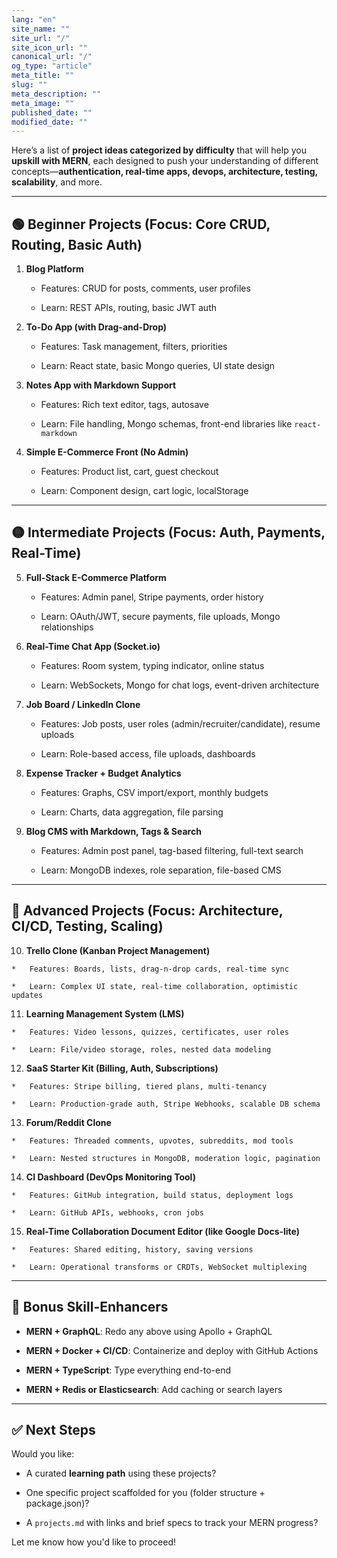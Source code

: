 ```yaml
---
lang: "en"
site_name: ""
site_url: "/"
site_icon_url: ""
canonical_url: "/"
og_type: "article"
meta_title: ""
slug: ""
meta_description: ""
meta_image: ""
published_date: ""
modified_date: ""
---
```



Here’s a list of **project ideas categorized by difficulty** that will help you **upskill with MERN**, each designed to push your understanding of different concepts—**authentication, real-time apps, devops, architecture, testing, scalability**, and more.

* * *

🟢 Beginner Projects (Focus: Core CRUD, Routing, Basic Auth)
------------------------------------------------------------

1.  **Blog Platform**
    
    *   Features: CRUD for posts, comments, user profiles
        
    *   Learn: REST APIs, routing, basic JWT auth
        
2.  **To-Do App (with Drag-and-Drop)**
    
    *   Features: Task management, filters, priorities
        
    *   Learn: React state, basic Mongo queries, UI state design
        
3.  **Notes App with Markdown Support**
    
    *   Features: Rich text editor, tags, autosave
        
    *   Learn: File handling, Mongo schemas, front-end libraries like `react-markdown`
        
4.  **Simple E-Commerce Front (No Admin)**
    
    *   Features: Product list, cart, guest checkout
        
    *   Learn: Component design, cart logic, localStorage
        

* * *

🟡 Intermediate Projects (Focus: Auth, Payments, Real-Time)
-----------------------------------------------------------

5.  **Full-Stack E-Commerce Platform**
    
    *   Features: Admin panel, Stripe payments, order history
        
    *   Learn: OAuth/JWT, secure payments, file uploads, Mongo relationships
        
6.  **Real-Time Chat App (Socket.io)**
    
    *   Features: Room system, typing indicator, online status
        
    *   Learn: WebSockets, Mongo for chat logs, event-driven architecture
        
7.  **Job Board / LinkedIn Clone**
    
    *   Features: Job posts, user roles (admin/recruiter/candidate), resume uploads
        
    *   Learn: Role-based access, file uploads, dashboards
        
8.  **Expense Tracker + Budget Analytics**
    
    *   Features: Graphs, CSV import/export, monthly budgets
        
    *   Learn: Charts, data aggregation, file parsing
        
9.  **Blog CMS with Markdown, Tags & Search**
    
    *   Features: Admin post panel, tag-based filtering, full-text search
        
    *   Learn: MongoDB indexes, role separation, file-based CMS
        

* * *

🔴 Advanced Projects (Focus: Architecture, CI/CD, Testing, Scaling)
-------------------------------------------------------------------

10.  **Trello Clone (Kanban Project Management)**
    
    *   Features: Boards, lists, drag-n-drop cards, real-time sync
        
    *   Learn: Complex UI state, real-time collaboration, optimistic updates
        
11.  **Learning Management System (LMS)**
    
    *   Features: Video lessons, quizzes, certificates, user roles
        
    *   Learn: File/video storage, roles, nested data modeling
        
12.  **SaaS Starter Kit (Billing, Auth, Subscriptions)**
    
    *   Features: Stripe billing, tiered plans, multi-tenancy
        
    *   Learn: Production-grade auth, Stripe Webhooks, scalable DB schema
        
13.  **Forum/Reddit Clone**
    
    *   Features: Threaded comments, upvotes, subreddits, mod tools
        
    *   Learn: Nested structures in MongoDB, moderation logic, pagination
        
14.  **CI Dashboard (DevOps Monitoring Tool)**
    
    *   Features: GitHub integration, build status, deployment logs
        
    *   Learn: GitHub APIs, webhooks, cron jobs
        
15.  **Real-Time Collaboration Document Editor (like Google Docs-lite)**
    
    *   Features: Shared editing, history, saving versions
        
    *   Learn: Operational transforms or CRDTs, WebSocket multiplexing
        

* * *

🧠 Bonus Skill-Enhancers
------------------------

*   **MERN + GraphQL**: Redo any above using Apollo + GraphQL
    
*   **MERN + Docker + CI/CD**: Containerize and deploy with GitHub Actions
    
*   **MERN + TypeScript**: Type everything end-to-end
    
*   **MERN + Redis or Elasticsearch**: Add caching or search layers
    

* * *

✅ Next Steps
------------

Would you like:

*   A curated **learning path** using these projects?
    
*   One specific project scaffolded for you (folder structure + package.json)?
    
*   A `projects.md` with links and brief specs to track your MERN progress?
    

Let me know how you'd like to proceed!

